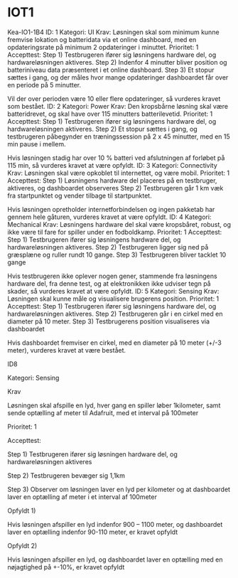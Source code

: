 # IOT1
Kea-IO1-1B4
ID: 1
Kategori:
UI	Krav: 
Løsningen skal som minimum kunne fremvise lokation og batteridata via et online dashboard, med en opdateringsrate på minimum 2 opdateringer i minuttet.
	Prioritet: 1
Accepttest: 
Step 1) Testbrugeren ifører sig løsningens hardware del, og hardwareløsningen aktiveres.
Step 2) Indenfor 4 minutter bliver position og batteriniveau data præsenteret i et online dashboard. 
Step 3) Et stopur sættes i gang, og der måles hvor mange opdateringer dashboardet får over en periode på 5 minutter.

Vil der over perioden være 10 eller flere opdateringer, så vurderes kravet som bestået.
ID: 2
Kategori:
Power	Krav: 
Den kropsbårne løsning skal være batteridrevet, og skal have over 115 minutters batterilevetid.	Prioritet: 1
Accepttest:
Step 1) Testbrugeren ifører sig løsningens hardware del, og hardwareløsningen aktiveres.
Step 2) Et stopur sættes i gang, og testbrugeren påbegynder en træningssession på 2 x 45 minutter, med en 15 min pause i mellem.

Hvis løsningen stadig har over 10 % batteri ved afslutningen af forløbet på 115 min, så vurderes kravet at være opfyldt.
ID: 3
Kategori:
Connectivity	Krav: Løsningen skal være opkoblet til internettet, og være mobil.	Prioritet: 1
Accepttest:
Step 1) Løsningens hardware del placeres på en testbruger, aktiveres, og dashboardet observeres
Step 2) Testbrugeren går 1 km væk fra startpunktet og vender tilbage til startpunktet.

Hvis løsningen opretholder internetforbindelsen og ingen pakketab har gennem hele gåturen, vurderes kravet at være opfyldt.
ID: 4
Kategori:
Mechanical	Krav: Løsningens hardware del skal være kropsbåret, robust, og ikke være til fare for spiller under en fodboldkamp.	Prioritet: 1
Accepttest:
Step 1) Testbrugeren ifører sig løsningens hardware del, og hardwareløsningen aktiveres.
Step 2) Testbrugeren ligger sig ned på græsplæne og ruller rundt 10 gange.
Step 3) Testbrugeren bliver tacklet 10 gange

Hvis testbrugeren ikke oplever nogen gener, stammende fra løsningens hardware del, fra denne test, og at elektronikken ikke udviser tegn på skader, så vurderes kravet at være opfyldt.
ID: 5
Kategori:
Sensing	Krav: Løsningen skal kunne måle og visualisere brugerens position.	Prioritet: 1
Accepttest:
Step 1) Testbrugeren ifører sig løsningens hardware del, og hardwareløsningen aktiveres.
Step 2) Testbrugeren går i en cirkel med en diameter på 10 meter.
Step 3) Testbrugerens position visualiseres via dashboardet



Hvis dashboardet fremviser en cirkel, med en diameter på 10 meter (+/-3 meter), vurderes kravet at være bestået. 


ID8  

Kategori: Sensing 

Krav 

Løsningen skal afspille en lyd, hver gang en spiller løber 1kilometer, samt sende optælling af meter til Adafruit, med et interval på 100meter 

Prioritet: 1 

Accepttest:  

Step 1) Testbrugeren ifører sig løsningen hardware del, og hardwareløsningen aktiveres 

Step 2) Testbrugeren bevæger sig 1,1km 

Step 3) Observer om løsningen laver en lyd per kilometer og at dashboardet laver en optælling af meter i et interval af 100meter 

  

Opfyldt 1) 

Hvis løsningen afspiller en lyd indenfor 900 – 1100 meter, og dashboardet laver en optælling indenfor 90-110 meter, er kravet opfyldt 

 

Opfyldt 2)  

Hvis løsningen afspiller en lyd, og dashboardet laver en optælling med en nøjagtighed på +-10%, er kravet opfyldt 


